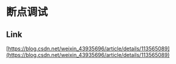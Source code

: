# 断点调试

## Link
[https://blog.csdn.net/weixin_43935696/article/details/113565089](https://blog.csdn.net/weixin_43935696/article/details/113565089)
